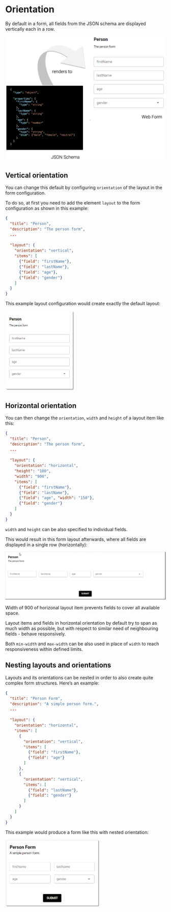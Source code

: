 # Orientation

By default in a form, all fields from the JSON schema are displayed vertically each in a row.

![](../../img/grafik-20201023-084022.png)

## Vertical orientation

You can change this default by configuring `orientation` of the layout in the form configuration.

To do so, at first you need to add the element `layout` to the form configuration as shown in this example:

```json
{
  "title": "Person",
  "description": "The person form",  
  ...
  
  "layout": {
    "orientation": "vertical",
    "items": [
      {"field": "firstName"},
      {"field": "lastName"},
      {"field": "age"},
      {"field": "gender"}
    ]
  }
}
```

This example layout configuration would create exactly the default layout:

![](../../img/grafik-20201023-100242.png)

## Horizontal orientation

You can then change the `orientation`, `width` and `height` of a layout item like this:

```json
{
  "title": "Person",
  "description": "The person form",  
  ...
  
  "layout": {
    "orientation": "horizontal",
    "height": "100",
    "width": "900",
    "items": [
      {"field": "firstName"},
      {"field": "lastName"},
      {"field": "age", "width": "150"},
      {"field": "gender"}
    ]
  }
}
```

`width` and `height` can be also specified to individual fields.

This would result in this form layout afterwards, where all fields are displayed in a single row (horizontally):

![](../../img/image-20210319-064428.png)

Width of 900 of horizonal layout item prevents fields to cover all available space.

Layout items and fields in horizontal orientation by default try to span as much width as possible, but with respect to similar need of neighbouring fields - behave responsively.

Both `min-width` and `max-width` can be also used in place of `width` to reach responsiveness within defined limits.

## Nesting layouts and orientations

Layouts and its orientations can be nested in order to also create quite complex form structures. Here’s an example:

```json
{
  "title": "Person Form",
  "description": "A simple person form.",  
  ...
  
  "layout": {
    "orientation": "horizontal",
    "items": [
      {
        "orientation": "vertical",
        "items": [
          {"field": "firstName"},
          {"field": "age"}
        ]
      },
      {
        "orientation": "vertical",
        "items": [
          {"field": "lastName"},
          {"field": "gender"}
        ]
      }
    ]
  } 
}
```

This example would produce a form like this with nested orientation:

![](../../img/grafik-20201023-101109.png)
